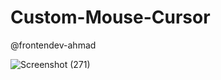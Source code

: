 # Custom-Mouse-Cursor
@frontendev-ahmad 

![Screenshot (271)](https://github.com/codewithahmad859/Custom-Mouse-Cursor/assets/169986158/c084e386-521d-46da-aee2-68988620db2e)

